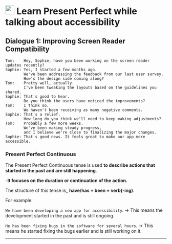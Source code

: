 # <img width="28" height="28" src="https://img.icons8.com/emoji/28/united-kingdom-emoji.png" alt="united-kingdom-emoji"/> Learn Present Perfect while talking about accessibility

## Dialogue 1: Improving Screen Reader Compatibility

```
Tom:    Hey, Sophie, have you been working on the screen reader updates recently?
Sophie: Yes, I started a few months ago.
        We've been addressing the feedback from our last user survey.
        How's the design side coming along?
Tom:    Pretty well, actually.
        I've been tweaking the layouts based on the guidelines you shared.
Sophie: That's good to hear.
        Do you think the users have noticed the improvements?
Tom:    I think so.
        We haven't been receiving as many negative comments.
Sophie: That's a relief.
        How long do you think we'll need to keep making adjustments?
Tom:    Probably a few more weeks.
        We've been making steady progress,
        and I believe we're close to finalizing the major changes.
Sophie: That's good news. It feels great to make our app more accessible.
```

### Present Perfect Continuous

The Present Perfect Continuous tense is used **to describe actions that started in the past and are still happening**. 

-**It focuses on the duration or continuation of the action.** 

The structure of this tense is_ **have/has + been + verb(-ing)**. 

For example:

`We have been developing a new app for accessibility`. -> This means the development started in the past and is still ongoing.

`He has been fixing bugs in the software for several hours`. -> This means he started fixing the bugs earlier and is still working on it.

----
